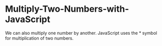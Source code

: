 # Multiply-Two-Numbers-with-JavaScript
We can also multiply one number by another.  JavaScript uses the * symbol for multiplication of two numbers.
